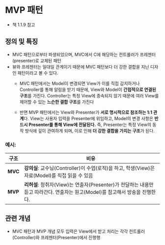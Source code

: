 # MVP 패턴
- 책 1.1.9 참고
## 정의 및 특징
- MVC 패턴으로부터 파생되었으며, MVC에서 C에 해당하는 컨트롤러가 프레젠터(presenter)로 교체된 패턴
- 뷰와 프레젠터는 일대일 관계이기 때문에 MVC 패턴보다 더 강한 결합을 지닌 디자인 패턴이라고 볼 수 있다.
    - MVC 패턴에서는 Model이 변경되면 View가 이를 직접 감지하거나 Controller를 통해 알림을 받기 때문에, View와 Model이 **간접적으로 연결된 구조**를 가진다. Controller는 특정 View에 종속되지 않기 때문에 여러 View를 제어할 수 있는 **느슨한 결합 구조**를 가진다

    - 반면 MVP 패턴에서는 View와 Presenter가 **서로 명시적으로 참조하는 1:1 관계**다. View는 사용자 입력을 Presenter에 위임하고, Model의 변경 사항은 **반드시 Presenter를 통해 View에 전달된다.** 즉, Presenter는 특정 View의 동작 방식에 깊이 관여하게 되며, 이로 인해 **더 강한 결합을 가지는 구조**가 된다.
### 예시:
| 구조 | 비유 |
| --- | --- |
| **MVC** | **강의실**: 교수님(Controller)이 수업(로직)을 하고, 학생(View)은 자료(Model)를 직접 읽을 수 있음 |
| **MVP** | **리허설**: 청취자(View)는 연출자(Presenter)가 전달하는 내용만 듣고 따라간다. 연출자는 원고(Model)를 참고해서 방송을 진행한다. |

## 관련 개념
- MVC 패턴과 MVP 개념 모두 입력은 View에서 받고 처리는 각각 컨트롤러(Controller)와 프레젠터(Presenter)에서 진행행